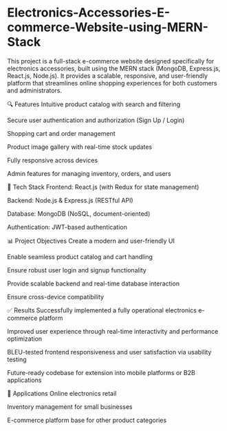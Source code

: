 # Electronics-Accessories-E-commerce-Website-using-MERN-Stack

This project is a full-stack e-commerce website designed specifically for electronics accessories, built using the MERN stack (MongoDB, Express.js, React.js, Node.js). It provides a scalable, responsive, and user-friendly platform that streamlines online shopping experiences for both customers and administrators.

🔍 Features
 Intuitive product catalog with search and filtering

 Secure user authentication and authorization (Sign Up / Login)

 Shopping cart and order management

 Product image gallery with real-time stock updates

 Fully responsive across devices

 Admin features for managing inventory, orders, and users

🧱 Tech Stack
Frontend: React.js (with Redux for state management)

Backend: Node.js & Express.js (RESTful API)

Database: MongoDB (NoSQL, document-oriented)

Authentication: JWT-based authentication

📊 Project Objectives
Create a modern and user-friendly UI

Enable seamless product catalog and cart handling

Ensure robust user login and signup functionality

Provide scalable backend and real-time database interaction

Ensure cross-device compatibility

✅ Results
Successfully implemented a fully operational electronics e-commerce platform

Improved user experience through real-time interactivity and performance optimization

BLEU-tested frontend responsiveness and user satisfaction via usability testing

Future-ready codebase for extension into mobile platforms or B2B applications

📌 Applications
Online electronics retail

Inventory management for small businesses

E-commerce platform base for other product categories
